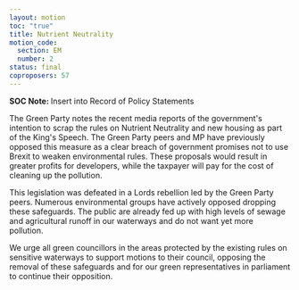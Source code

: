 ```yaml
---
layout: motion
toc: "true"
title: Nutrient Neutrality
motion_code:
  section: EM
  number: 2
status: final
coproposers: 57
---
```

<p class="alert d-inline-block alert-primary"><strong>SOC Note: </strong> Insert into Record of Policy Statements</p>

The Green Party notes the recent media reports of the government's intention to scrap the rules on Nutrient Neutrality and new housing as part of the King's Speech. The Green Party peers and MP have previously opposed this measure as a clear breach of government promises not to use Brexit to weaken environmental rules. These proposals would result in greater profits for developers, while the taxpayer will pay for the cost of cleaning up the pollution.


This legislation was defeated in a Lords rebellion led by the Green Party peers. Numerous environmental groups have actively opposed dropping these safeguards. The public are already fed up with high levels of sewage and agricultural runoff in our waterways and do not want yet more pollution. 


We urge all green councillors in the areas protected by the existing rules on sensitive waterways to support motions to their council, opposing the removal of these safeguards and for our green representatives in parliament to continue their opposition.